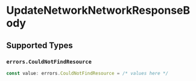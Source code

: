 # UpdateNetworkNetworkResponseBody


## Supported Types

### `errors.CouldNotFindResource`

```typescript
const value: errors.CouldNotFindResource = /* values here */
```

